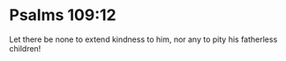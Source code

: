 # Psalms 109:12

Let there be none to extend kindness to him, nor any to pity his fatherless children!
